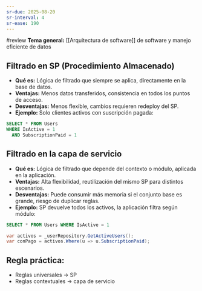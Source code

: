 ```yaml
---
sr-due: 2025-08-20
sr-interval: 4
sr-ease: 190
---
```

 #review
**Tema general:** [[Arquitectura de software]] de software y manejo eficiente de datos
## **Filtrado en SP (Procedimiento Almacenado)**
- **Qué es:** Lógica de filtrado que siempre se aplica, directamente en la base de datos.
- **Ventajas:** Menos datos transferidos, consistencia en todos los puntos de acceso.
- **Desventajas:** Menos flexible, cambios requieren redeploy del SP.
- **Ejemplo:** Solo clientes activos con suscripción pagada:

```sql
SELECT * FROM Users
WHERE IsActive = 1
  AND SubscriptionPaid = 1

```

## **Filtrado en la capa de servicio**
- **Qué es:** Lógica de filtrado que depende del contexto o módulo, aplicada en la aplicación.
- **Ventajas:** Alta flexibilidad, reutilización del mismo SP para distintos escenarios.
- **Desventajas:** Puede consumir más memoria si el conjunto base es grande, riesgo de duplicar reglas.
- **Ejemplo:** SP devuelve todos los activos, la aplicación filtra según módulo:

```sql
SELECT * FROM Users WHERE IsActive = 1

```

```c#
var activos = _userRepository.GetActiveUsers();
var conPago = activos.Where(u => u.SubscriptionPaid);
```
## **Regla práctica:**
- Reglas universales → SP
- Reglas contextuales → capa de servicio
